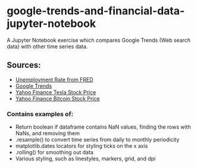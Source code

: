 # google-trends-and-financial-data-jupyter-notebook

A Jupyter Notebook exercise which compares Google Trends (Web search data) with other time series data.

## Sources:
* [Unemployment Rate from FRED](https://fred.stlouisfed.org/series/UNRATE/)
* [Google Trends](https://trends.google.com/trends/explore)
* [Yahoo Finance Tesla Stock Price](https://finance.yahoo.com/quote/TSLA/history?p=TSLA)
* [Yahoo Finance Bitcoin Stock Price](https://finance.yahoo.com/quote/BTC-USD/history?p=BTC-USD)

###  Contains examples of:
* Return boolean if dataframe contains NaN values, finding the rows with NaNs, and removing them
* .resample() to convert time series from daily to monthly periodicity
* matplotlib.dates locators for styling ticks on the x axis
* .rolling() for smoothing out data
* Various styling, such as linestyles, markers, grid, and dpi

